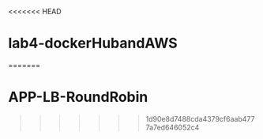 <<<<<<< HEAD
# lab4-dockerHubandAWS
=======
# APP-LB-RoundRobin
>>>>>>> 1d90e8d7488cda4379cf6aab4777a7ed646052c4
